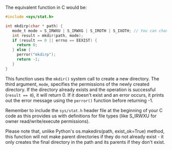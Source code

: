 The equivalent function in C would be:

```c
#include <sys/stat.h>

int mkdirp(char * path) {
   mode_t mode = S_IRWXU | S_IRWXG | S_IROTH | S_IXOTH; // You can change this to your needs
   int result = mkdir(path, mode);
   if (result == 0 || errno == EEXIST) {
     return 0;
   } else {
     perror("mkdirp");
     return -1;
   }
}
```

This function uses the `mkdir()` system call to create a new directory. The third argument, `mode`, specifies the permissions of the newly created directory. If the directory already exists and the operation is successful (`result == 0`), it will return 0. If it doesn't exist and an error occurs, it prints out the error message using the `perror()` function before returning -1.

Remember to include the `sys/stat.h` header file at the beginning of your C code as this provides us with definitions for file types (like S_IRWXU for owner read/write/execute permissions). 

Please note that, unlike Python's os.makedirs(path, exist_ok=True) method, this function will not make parent directories if they do not already exist - it only creates the final directory in the path and its parents if they don't exist.

